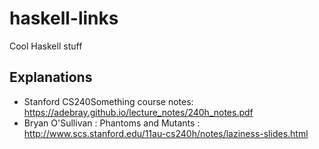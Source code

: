 # haskell-links
Cool Haskell stuff

## Explanations
* Stanford CS240Something course notes: https://adebray.github.io/lecture_notes/240h_notes.pdf
* Bryan O'Sullivan : Phantoms and Mutants : http://www.scs.stanford.edu/11au-cs240h/notes/laziness-slides.html
